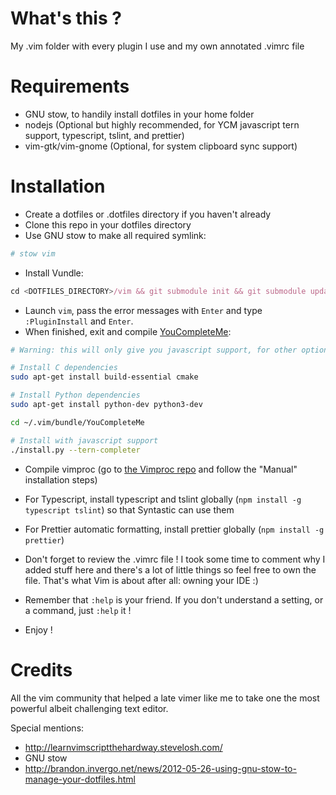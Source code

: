 # What's this ?
My .vim folder with every plugin I use and my own annotated .vimrc file

# Requirements

- GNU stow, to handily install dotfiles in your home folder
- nodejs (Optional but highly recommended, for YCM javascript tern support, typescript, tslint, and prettier)
- vim-gtk/vim-gnome (Optional, for system clipboard sync support)

# Installation
- Create a dotfiles or .dotfiles directory if you haven't already
- Clone this repo in your dotfiles directory
- Use GNU stow to make all required symlink:

```bash
# stow vim
```

- Install Vundle:

```javascript
cd <DOTFILES_DIRECTORY>/vim && git submodule init && git submodule update
```

- Launch `vim`, pass the error messages with `Enter` and type `:PluginInstall` and `Enter`.
- When finished, exit and compile [YouCompleteMe](https://github.com/Valloric/YouCompleteMe):

```bash
# Warning: this will only give you javascript support, for other options go to the YouCompleteMe repo for explanations

# Install C dependencies
sudo apt-get install build-essential cmake

# Install Python dependencies
sudo apt-get install python-dev python3-dev

cd ~/.vim/bundle/YouCompleteMe

# Install with javascript support
./install.py --tern-completer
```

- Compile vimproc (go to [the Vimproc repo](https://github.com/Shougo/vimproc.vim) and follow the "Manual" installation steps)

- For Typescript, install typescript and tslint globally (`npm install -g typescript tslint`) so that Syntastic can use them

- For Prettier automatic formatting, install prettier globally (`npm install -g prettier`)

- Don't forget to review the .vimrc file ! I took some time to comment why I added stuff here and there's a lot of little things so feel free to own the file. That's what Vim is about after all: owning your IDE :)

- Remember that `:help` is your friend. If you don't understand a setting, or a command, just `:help` it !

- Enjoy !

# Credits

All the vim community that helped a late vimer like me to take one the most
powerful albeit challenging text editor.

Special mentions:

- http://learnvimscriptthehardway.stevelosh.com/
- GNU stow
- http://brandon.invergo.net/news/2012-05-26-using-gnu-stow-to-manage-your-dotfiles.html
